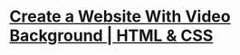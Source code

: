 # [Create a Website With Video Background | HTML & CSS](https://www.youtube.com/watch?v=8MgpE2DTTKA)